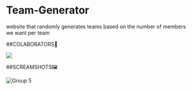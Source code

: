 
# Team-Generator
 website that randomly generates teams based on the number of members we want per team
 
 ##COLABORATORS🤝
 
 <a href="https://github.com/aldo-castellano/Team-Generator/graphs/contributors">
  <img src="https://contrib.rocks/image?repo=aldo-castellano/Team-Generator" />
</a>
 
 ##SCREAMSHOTS🖼️

![Group 5](https://user-images.githubusercontent.com/92597205/176452215-75eaaf3c-e203-40c3-89de-e678671d829c.jpg)
